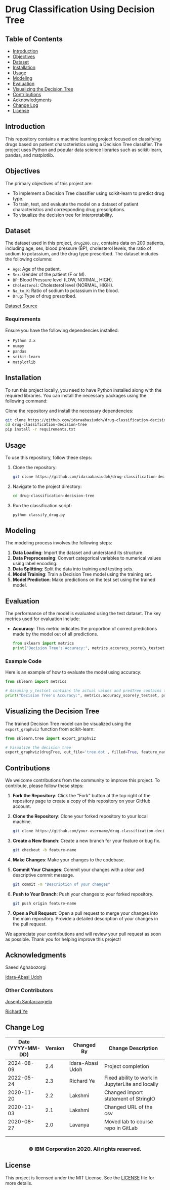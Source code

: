 # Drug Classification Using Decision Tree

## Table of Contents
- [Introduction](#introduction)
- [Objectives](#objectives)
- [Dataset](#dataset)
- [Installation](#installation)
- [Usage](#usage)
- [Modeling](#modeling)
- [Evaluation](#evaluation)
- [Visualizing the Decision Tree](#visualizing-the-decision-tree)
- [Contributions](#contributions)
- [Acknowledgments](#acknowledgments)
- [Change Log](#change-log)
- [License](#license)

## Introduction
This repository contains a machine learning project focused on classifying drugs based on patient characteristics using a Decision Tree classifier. The project uses Python and popular data science libraries such as scikit-learn, pandas, and matplotlib.

## Objectives
The primary objectives of this project are:
- To implement a Decision Tree classifier using scikit-learn to predict drug type.
- To train, test, and evaluate the model on a dataset of patient characteristics and corresponding drug prescriptions.
- To visualize the decision tree for interpretability.

## Dataset
The dataset used in this project, `drug200.csv`, contains data on 200 patients, including age, sex, blood pressure (BP), cholesterol levels, the ratio of sodium to potassium, and the drug type prescribed. The dataset includes the following columns:
- `Age`: Age of the patient.
- `Sex`: Gender of the patient (F or M).
- `BP`: Blood Pressure level (LOW, NORMAL, HIGH).
- `Cholesterol`: Cholesterol level (NORMAL, HIGH).
- `Na_to_K`: Ratio of sodium to potassium in the blood.
- `Drug`: Type of drug prescribed.

[Dataset Source](https://cf-courses-data.s3.us.cloud-object-storage.appdomain.cloud/IBMDeveloperSkillsNetwork-ML0101EN-SkillsNetwork/labs/Module%203/data/drug200.csv)

### Requirements

Ensure you have the following dependencies installed:

- `Python 3.x`
- `numpy`
- `pandas`
- `scikit-learn`
- `matplotlib`

## Installation
To run this project locally, you need to have Python installed along with the required libraries. You can install the necessary packages using the following command:

Clone the repository and install the necessary dependencies:

```bash
git clone https://github.com/idaraabasiudoh/drug-classification-decision-tree.git
cd drug-classification-decision-tree
pip install -r requirements.txt
```


## Usage
To use this repository, follow these steps:
1. Clone the repository:
    ```bash
    git clone https://github.com/idaraabasiudoh/drug-classification-decision-tree.git
    ```
2. Navigate to the project directory:
    ```bash
    cd drug-classification-decision-tree
    ```
3. Run the classification script:
    ```bash
    python classify_drug.py
    ```

## Modeling
The modeling process involves the following steps:
1. **Data Loading**: Import the dataset and understand its structure.
2. **Data Preprocessing**: Convert categorical variables to numerical values using label encoding.
3. **Data Splitting**: Split the data into training and testing sets.
4. **Model Training**: Train a Decision Tree model using the training set.
5. **Model Prediction**: Make predictions on the test set using the trained model.

## Evaluation
The performance of the model is evaluated using the test dataset. The key metrics used for evaluation include:

- **Accuracy**: This metric indicates the proportion of correct predictions made by the model out of all predictions.
    ```python
    from sklearn import metrics
    print("Decision Tree's Accuracy:", metrics.accuracy_score(y_testset, predTree))
    ```

### Example Code
Here is an example of how to evaluate the model using accuracy:

```python
from sklearn import metrics

# Assuming y_testset contains the actual values and predTree contains the predicted values
print("Decision Tree's Accuracy:", metrics.accuracy_score(y_testset, predTree))
```

## Visualizing the Decision Tree
The trained Decision Tree model can be visualized using the `export_graphviz` function from scikit-learn:

```python
from sklearn.tree import export_graphviz

# Visualize the decision tree
export_graphviz(drugTree, out_file='tree.dot', filled=True, feature_names=['Age', 'Sex', 'BP', 'Cholesterol', 'Na_to_K'])
```

## Contributions
We welcome contributions from the community to improve this project. To contribute, please follow these steps:

1. **Fork the Repository**: Click the "Fork" button at the top right of the repository page to create a copy of this repository on your GitHub account.

2. **Clone the Repository**: Clone your forked repository to your local machine.
    ```bash
    git clone https://github.com/your-username/drug-classification-decision-tree.git
    ```

3. **Create a New Branch**: Create a new branch for your feature or bug fix.
    ```bash
    git checkout -b feature-name
    ```

4. **Make Changes**: Make your changes to the codebase.

5. **Commit Your Changes**: Commit your changes with a clear and descriptive commit message.
    ```bash
    git commit -m "Description of your changes"
    ```

6. **Push to Your Branch**: Push your changes to your forked repository.
    ```bash
    git push origin feature-name
    ```

7. **Open a Pull Request**: Open a pull request to merge your changes into the main repository. Provide a detailed description of your changes in the pull request.

We appreciate your contributions and will review your pull request as soon as possible. Thank you for helping improve this project!


## Acknowledgments

Saeed Aghabozorgi

<a href="http://www.linkedin.com/in/idaraabasiudoh" target="_blank">Idara-Abasi Udoh</a>

### Other Contributors

<a href="https://www.linkedin.com/in/joseph-s-50398b136/?utm_medium=Exinfluencer&utm_source=Exinfluencer&utm_content=000026UJ&utm_term=10006555&utm_id=NA-SkillsNetwork-Channel-SkillsNetworkCoursesIBMDeveloperSkillsNetworkML0101ENSkillsNetwork20718538-2022-01-01" target="_blank">Joseph Santarcangelo</a>

<a href="https://www.linkedin.com/in/richard-ye/?utm_medium=Exinfluencer&utm_source=Exinfluencer&utm_content=000026UJ&utm_term=10006555&utm_id=NA-SkillsNetwork-Channel-SkillsNetworkCoursesIBMDeveloperSkillsNetworkML0101ENSkillsNetwork20718538-2022-01-01" target="_blank">Richard Ye</a>

## Change Log

| Date (YYYY-MM-DD) | Version | Changed By | Change Description                               |
| ----------------- | ------- | ---------- | ------------------------------------------------ |
| 2024-08-09        | 2.4     | Idara-Abasi Udoh | Project completion                         |
| 2022-05-24        | 2.3     | Richard Ye | Fixed ability to work in JupyterLite and locally |
| 2020-11-20        | 2.2     | Lakshmi    | Changed import statement of StringIO             |
| 2020-11-03        | 2.1     | Lakshmi    | Changed URL of the csv                           |
| 2020-08-27        | 2.0     | Lavanya    | Moved lab to course repo in GitLab               |
|                   |         |            |                                                  |
|                   |         |            |                                                  |

## <h3 align="center"> © IBM Corporation 2020. All rights reserved. <h3/>


## License
This project is licensed under the MIT License. See the [LICENSE](LICENSE) file for more details.
